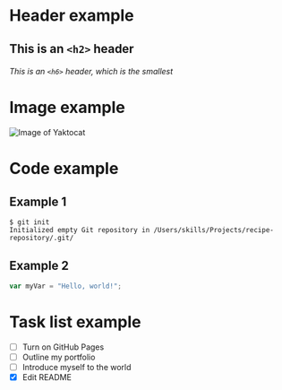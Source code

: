 # Header example

## This is an `<h2>` header

###### This is an `<h6>` header, which is the smallest

# Image example

![Image of Yaktocat](https://octodex.github.com/images/yaktocat.png)

# Code example 
## Example 1
```
$ git init
Initialized empty Git repository in /Users/skills/Projects/recipe-repository/.git/
```
## Example 2
``` javascript
var myVar = "Hello, world!";
```

# Task list example
- [ ] Turn on GitHub Pages
- [ ] Outline my portfolio
- [ ] Introduce myself to the world
- [x] Edit README 
